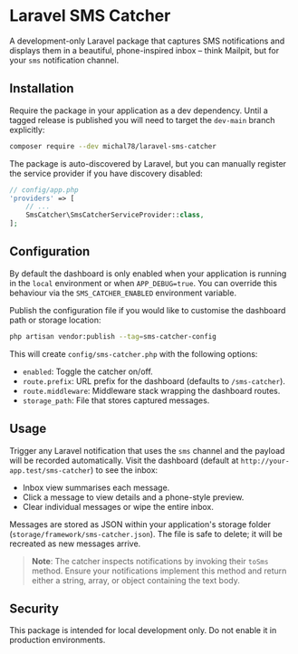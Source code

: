 # Laravel SMS Catcher

A development-only Laravel package that captures SMS notifications and displays them in a beautiful, phone-inspired inbox – think Mailpit, but for your `sms` notification channel.

## Installation

Require the package in your application as a dev dependency. Until a tagged
release is published you will need to target the `dev-main` branch explicitly:

```bash
composer require --dev michal78/laravel-sms-catcher
```

The package is auto-discovered by Laravel, but you can manually register the service provider if you have discovery disabled:

```php
// config/app.php
'providers' => [
    // ...
    SmsCatcher\SmsCatcherServiceProvider::class,
];
```

## Configuration

By default the dashboard is only enabled when your application is running in the `local` environment or when `APP_DEBUG=true`. You can override this behaviour via the `SMS_CATCHER_ENABLED` environment variable.

Publish the configuration file if you would like to customise the dashboard path or storage location:

```bash
php artisan vendor:publish --tag=sms-catcher-config
```

This will create `config/sms-catcher.php` with the following options:

- `enabled`: Toggle the catcher on/off.
- `route.prefix`: URL prefix for the dashboard (defaults to `/sms-catcher`).
- `route.middleware`: Middleware stack wrapping the dashboard routes.
- `storage_path`: File that stores captured messages.

## Usage

Trigger any Laravel notification that uses the `sms` channel and the payload will be recorded automatically. Visit the dashboard (default at `http://your-app.test/sms-catcher`) to see the inbox:

- Inbox view summarises each message.
- Click a message to view details and a phone-style preview.
- Clear individual messages or wipe the entire inbox.

Messages are stored as JSON within your application's storage folder (`storage/framework/sms-catcher.json`). The file is safe to delete; it will be recreated as new messages arrive.

> **Note**: The catcher inspects notifications by invoking their `toSms` method. Ensure your notifications implement this method and return either a string, array, or object containing the text body.

## Security

This package is intended for local development only. Do not enable it in production environments.
